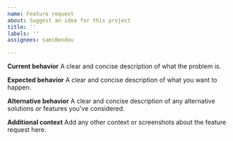 ```yaml
---
name: Feature request
about: Suggest an idea for this project
title: ''
labels: ''
assignees: samiBendou

---
```


**Current behavior**
A clear and concise description of what the problem is.

**Expected behavior**
A clear and concise description of what you want to happen.

**Alternative behavior**
A clear and concise description of any alternative solutions or features you've considered.

**Additional context**
Add any other context or screenshots about the feature request here.
